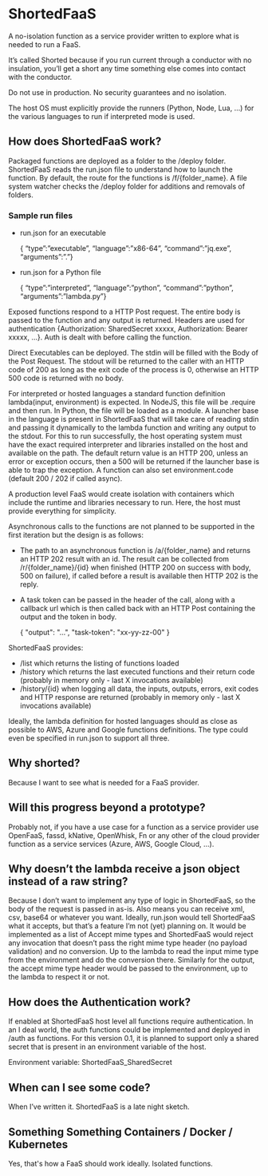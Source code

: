# ShortedFaaS

A no-isolation function as a service provider written to explore what is needed to run a FaaS. 

It’s called Shorted because if you run current through a conductor with no insulation, you’ll get a short any time something else comes into contact with the conductor. 

Do not use in production. No security guarantees and no isolation. 

The host OS must explicitly provide the runners (Python, Node, Lua, …) for the various languages to run if interpreted mode is used. 

## How does ShortedFaaS work?

Packaged functions are deployed as a folder to the /deploy folder. ShortedFaaS reads the run.json file to understand how to launch the function. By default, the route for the functions is /f/{folder_name}. A file system watcher checks the /deploy folder for additions and removals of folders.

### Sample run files

- run.json for an executable

    { “type”:”executable”, 
    “language”:”x86-64”, “command”:”jq.exe”, “arguments”:”.”}

- run.json for a Python file
 
     { “type”:”interpreted”, 
     “language”:”python”, “command”:”python”, “arguments”:”lambda.py”}

Exposed functions respond to a HTTP Post request. The entire body is passed to the function and any output is returned. Headers are used for authentication {Authorization: SharedSecret xxxxx, Authorization: Bearer xxxxx, …}. Auth is dealt with before calling the function. 

Direct Executables can be deployed. The stdin will be filled with the Body of the Post Request. The stdout will be returned to the caller with an HTTP code of 200 as long as the exit code of the process is 0, otherwise an HTTP 500 code is returned with no body.

For interpreted or hosted languages a standard function definition lambda(input, environment) is expected. In NodeJS, this file will be .require and then run. In Python, the file will be loaded as a module. A launcher base in the language is present in ShortedFaaS that will take care of reading stdin and passing it dynamically to the lambda function and writing any output to the stdout. For this to run successfully, the host operating system must have the exact required interpreter and libraries installed on the host and available on the path. The default return value is an HTTP 200, unless an error or exception occurs, then a 500 will be returned if the launcher base is able to trap the exception. A function can also set environment.code (default 200 / 202 if called async).

A production level FaaS would create isolation with containers which include the runtime and libraries necessary to run. Here, the host must provide everything for simplicity.

Asynchronous calls to the functions are not planned to be supported in the first iteration but the design is as follows: 
- The path to an asynchronous function is /a/{folder_name} and returns an HTTP 202 result with an id. The result can be collected from /r/{folder_name}/{id} when finished (HTTP 200 on success with body, 500 on failure), if called before a result is available then HTTP 202 is the reply.
- A task token can be passed in the header of the call, along with a callback url which is then called back with an HTTP Post containing the output and the token in body. 
    
    { "output": "…", "task-token": "xx-yy-zz-00" }



ShortedFaaS provides:

- /list which returns the listing of functions loaded
- /history which returns the last executed functions and their return code (probably in memory only - last X invocations available)
- /history/{id} when logging all data, the inputs, outputs, errors, exit codes and HTTP response are returned (probably in memory only - last X invocations available)

Ideally, the lambda definition for hosted languages should as close as possible to AWS, Azure and Google functions definitions. The type could even be specified in run.json to support all three.

## Why shorted?

Because I want to see what is needed for a FaaS provider. 

## Will this progress beyond a prototype?

Probably not, if you have a use case for a function as a service provider use OpenFaaS, fassd, kNative, OpenWhisk, Fn or any other of the cloud provider function as a service services (Azure, AWS, Google Cloud, …).

## Why doesn’t the lambda receive a json object instead of a raw string?

Because I don’t want to implement any type of logic in ShortedFaaS, so the body of the request is passed in as-is. Also means you can receive xml, csv, base64 or whatever you want. Ideally, run.json would tell ShortedFaaS what it accepts, but that’s a feature I’m not (yet) planning on. It would be implemented as a list of Accept mime types and ShortedFaaS would reject any invocation that doesn’t pass the right mime type header (no payload validation) and no conversion. Up to the lambda to read the input mime type from the environment and do the conversion there. Similarly for the output, the accept mime type header would be passed to the environment, up to the lambda to respect it or not. 

## How does the Authentication work?

If enabled at ShortedFaaS host level all functions require authentication. In an I deal world, the auth functions could be implemented and deployed in /auth as functions. For this version 0.1, it is planned to support only a shared secret that is present in an environment variable of the host. 

Environment variable: ShortedFaaS_SharedSecret 

## When can I see some code? 

When I’ve written it. ShortedFaaS is a late night sketch. 

## Something Something Containers / Docker / Kubernetes

Yes, that's how a FaaS should work ideally. Isolated functions. 
